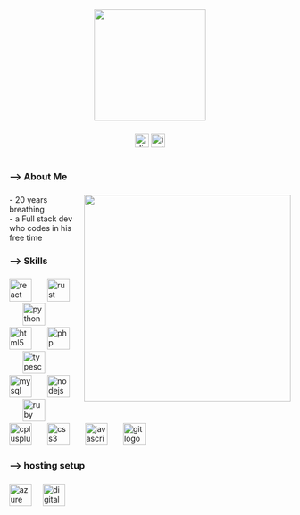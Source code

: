 <div align="center">
  <img height="200" src="[https://cdn.discordapp.com/attachments/912113377688571957/1279877139407179919/1tUooRw-removebg-preview.png?ex=680dd4b9&is=680c8339&hm=b0565340c07cdc062f04973617841dc56cdb3a93093d4e2a564e5472984f1a9f&](https://media.discordapp.net/attachments/912113377688571957/1279877139407179919/1tUooRw-removebg-preview.png?ex=68f5dcb9&is=68f48b39&hm=435ca74dad8b793ba4a46bf2c90bcd100f8802f668c134c933a25e7fad156b2a&=&format=webp&quality=lossless&width=449&height=449)"  />
</div>

###

<div align="center">
  <img src="https://img.shields.io/static/v1?message=Discord&logo=discord&label=shance.&color=7289DA&logoColor=white&labelColor=000000&style=for-the-badge" height="25" alt="discord logo"  />
  <a href="https://www.instagram.com/ishance/" target="_blank">
    <img src="https://img.shields.io/static/v1?message=Instagram&logo=instagram&label=ishance&color=E4405F&logoColor=white&labelColor=000000&style=for-the-badge" height="25" alt="instagram logo"  />
  </a>
</div>

###

<h1 align="center"><Shance/></h1>

###

<h3 align="left">--> About Me</h3>

###

<img align="right" height="370" src="https://cdn.discordapp.com/attachments/912113377688571957/1279877140568870944/Your_paragraph_text-removebg-preview.png?ex=680dd4b9&is=680c8339&hm=fac9713f070d4e467d8b2c5a3940d54d92f6e0f9d894e51d26549b200d438dd8&"  />

###

<p align="left">- 20 years breathing<br>- a Full stack dev who codes in his free time</p>

###

<h3 align="left">--> Skills</h3>

###

<div align="left">
  <img src="https://cdn.jsdelivr.net/gh/devicons/devicon/icons/react/react-original.svg" height="40" alt="react logo"  />
  <img width="20" />
  <img src="https://cdn.jsdelivr.net/gh/devicons/devicon/icons/rust/rust-original.svg" height="40" alt="rust logo"  />
  <img width="20" />
  <img src="https://cdn.jsdelivr.net/gh/devicons/devicon/icons/python/python-original.svg" height="40" alt="python logo"  />
  <img width="20" />
  <img src="https://cdn.jsdelivr.net/gh/devicons/devicon/icons/html5/html5-original.svg" height="40" alt="html5 logo"  />
  <img width="20" />
  <img src="https://cdn.jsdelivr.net/gh/devicons/devicon/icons/php/php-original.svg" height="40" alt="php logo"  />
  <img width="20" />
  <img src="https://cdn.jsdelivr.net/gh/devicons/devicon/icons/typescript/typescript-original.svg" height="40" alt="typescript logo"  />
  <img width="20" />
  <img src="https://cdn.jsdelivr.net/gh/devicons/devicon/icons/mysql/mysql-original.svg" height="40" alt="mysql logo"  />
  <img width="20" />
  <img src="https://cdn.jsdelivr.net/gh/devicons/devicon/icons/nodejs/nodejs-original.svg" height="40" alt="nodejs logo"  />
  <img width="20" />
  <img src="https://cdn.jsdelivr.net/gh/devicons/devicon/icons/ruby/ruby-original.svg" height="40" alt="ruby logo"  />
  <img width="20" />
  <img src="https://cdn.jsdelivr.net/gh/devicons/devicon/icons/cplusplus/cplusplus-original.svg" height="40" alt="cplusplus logo"  />
  <img width="20" />
  <img src="https://cdn.jsdelivr.net/gh/devicons/devicon/icons/css3/css3-original.svg" height="40" alt="css3 logo"  />
  <img width="20" />
  <img src="https://cdn.jsdelivr.net/gh/devicons/devicon/icons/javascript/javascript-original.svg" height="40" alt="javascript logo"  />
  <img width="20" />
  <img src="https://cdn.jsdelivr.net/gh/devicons/devicon/icons/git/git-original.svg" height="40" alt="git logo"  />
</div>

###

<h3 align="left">--> hosting setup</h3>

###

<div align="left">
  <img src="https://cdn.jsdelivr.net/gh/devicons/devicon/icons/azure/azure-original.svg" height="40" alt="azure logo"  />
  <img width="12" />
  <img src="https://cdn.jsdelivr.net/gh/devicons/devicon/icons/digitalocean/digitalocean-original.svg" height="40" alt="digitalocean logo"  />
</div>

###
